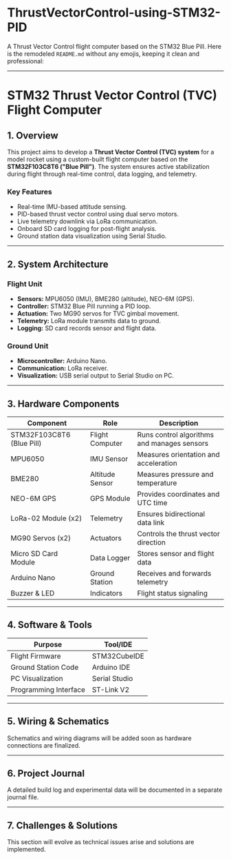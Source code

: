 # ThrustVectorControl-using-STM32-PID
A Thrust Vector Control flight computer based on the STM32 Blue Pill.
Here is the remodeled `README.md` without any emojis, keeping it clean and professional:

---

# STM32 Thrust Vector Control (TVC) Flight Computer

## 1. Overview

This project aims to develop a **Thrust Vector Control (TVC) system** for a model rocket using a custom-built flight computer based on the **STM32F103C8T6 ("Blue Pill")**. The system ensures active stabilization during flight through real-time control, data logging, and telemetry.

### Key Features

* Real-time IMU-based attitude sensing.
* PID-based thrust vector control using dual servo motors.
* Live telemetry downlink via LoRa communication.
* Onboard SD card logging for post-flight analysis.
* Ground station data visualization using Serial Studio.

---

## 2. System Architecture

### Flight Unit

* **Sensors:** MPU6050 (IMU), BME280 (altitude), NEO-6M (GPS).
* **Controller:** STM32 Blue Pill running a PID loop.
* **Actuation:** Two MG90 servos for TVC gimbal movement.
* **Telemetry:** LoRa module transmits data to ground.
* **Logging:** SD card records sensor and flight data.

### Ground Unit

* **Microcontroller:** Arduino Nano.
* **Communication:** LoRa receiver.
* **Visualization:** USB serial output to Serial Studio on PC.

---

## 3. Hardware Components

| Component                 | Role            | Description                                 |
| ------------------------- | --------------- | ------------------------------------------- |
| STM32F103C8T6 (Blue Pill) | Flight Computer | Runs control algorithms and manages sensors |
| MPU6050                   | IMU Sensor      | Measures orientation and acceleration       |
| BME280                    | Altitude Sensor | Measures pressure and temperature           |
| NEO-6M GPS                | GPS Module      | Provides coordinates and UTC time           |
| LoRa-02 Module (x2)       | Telemetry       | Ensures bidirectional data link             |
| MG90 Servos (x2)          | Actuators       | Controls the thrust vector direction        |
| Micro SD Card Module      | Data Logger     | Stores sensor and flight data               |
| Arduino Nano              | Ground Station  | Receives and forwards telemetry             |
| Buzzer & LED              | Indicators      | Flight status signaling                     |

---

## 4. Software & Tools

| Purpose               | Tool/IDE      |
| --------------------- | ------------- |
| Flight Firmware       | STM32CubeIDE  |
| Ground Station Code   | Arduino IDE   |
| PC Visualization      | Serial Studio |
| Programming Interface | ST-Link V2    |

---

## 5. Wiring & Schematics

Schematics and wiring diagrams will be added soon as hardware connections are finalized.

---

## 6. Project Journal

A detailed build log and experimental data will be documented in a separate journal file.

---

## 7. Challenges & Solutions

This section will evolve as technical issues arise and solutions are implemented.
